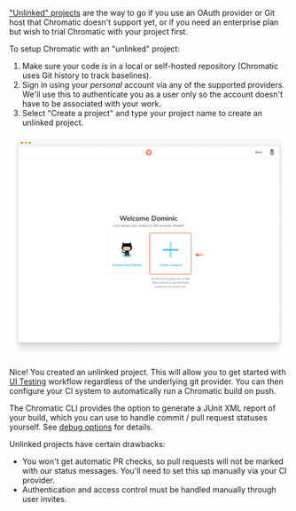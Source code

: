 ["Unlinked" projects](/docs/access#unlinked-projects) are the way to go if you use an OAuth provider or Git host that Chromatic doesn't support yet, or if you need an enterprise plan but wish to trial Chromatic with your project first.

To setup Chromatic with an "unlinked" project:

1. Make sure your code is in a local or self-hosted repository (Chromatic uses Git history to track baselines).
2. Sign in using your _personal_ account via any of the supported providers. We'll use this to authenticate you as a user only so the account doesn't have to be associated with your work.
3. Select "Create a project" and type your project name to create an unlinked project.

![Setup unlinked project](../../images/chromatic-setup-unlinked-project.png)

Nice! You created an unlinked project. This will allow you to get started with [UI Testing](/docs/test) workflow regardless of the underlying git provider. You can then configure your CI system to automatically run a Chromatic build on push.

The Chromatic CLI provides the option to generate a JUnit XML report of your build, which you can use to handle commit / pull request statuses yourself. See [debug options](/docs/cli#debug-options) for details.

Unlinked projects have certain drawbacks:

- You won't get automatic PR checks, so pull requests will not be marked with our status messages. You'll need to set this up manually via your CI provider.
- Authentication and access control must be handled manually through user invites.
